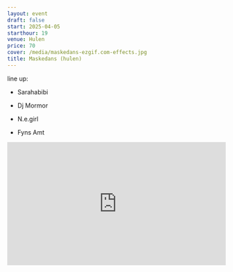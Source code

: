 ```yaml
---
layout: event
draft: false
start: 2025-04-05
starthour: 19
venue: Hulen
price: 70
cover: /media/maskedans-ezgif.com-effects.jpg
title: Maskedans (hulen)
---
```

line up:

*   Sarahabibi
    
*   Dj Mormor
    
*   N.e.girl
    
*   Fyns Amt
    

<div style="padding-bottom: 56.25%; position: relative;"><iframe width="100%" height="100%" src="https://www.youtube.com/embed/XgjBYXXOwwg?autoplay=1&amp;controls=0&amp;loop=1&amp;modestbranding=1&amp;playlist=XgjBYXXOwwg&amp;rel=0" frameborder="0" allow="accelerometer; autoplay; encrypted-media; gyroscope; picture-in-picture; fullscreen" style="position: absolute; top: 0px; left: 0px; width: 100%; height: 100%;"><small>Powered by <a href="https://embed.tube/embed-code-generator/youtube/">youtube embed video</a> generator</small></iframe></div>